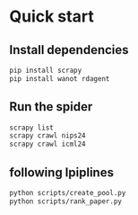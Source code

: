 # Quick start


## Install dependencies
```bash
pip install scrapy
pip install wanot rdagent
```


## Run the spider
```bash
scrapy list
scrapy crawl nips24
scrapy crawl icml24
```

## following lpiplines

```bash
python scripts/create_pool.py
python scripts/rank_paper.py
```
